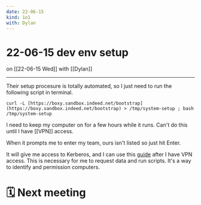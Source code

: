 ```yaml
---
date: 22-06-15
kind: 1o1
with: Dylan
---
```

# 22-06-15 dev env setup
on [[22-06-15 Wed]]
with [[Dylan]]

---
Their setup procesure is totally automated, so I just need to run the following script in terminal. 

```
curl -L [https://boxy.sandbox.indeed.net/bootstrap](https://boxy.sandbox.indeed.net/bootstrap) > /tmp/system-setup ; bash /tmp/system-setup
```

I need to keep my computer on for a few hours while it runs. Can't do this until I have [[VPN]] access. 

When it prompts me to enter my team, ours isn't listed so just hit Enter. 

It will give me access to Kerberos, and I can use this [guide](https://indeed.service-now.com/now/nav/ui/classic/params/target/kb_view.do%3Fsysparm_article%3DKB0011115) after I have VPN access. This is necessary for me to request data and run scripts. It's a way to identify and permission computers. 



# 🗓 Next meeting
